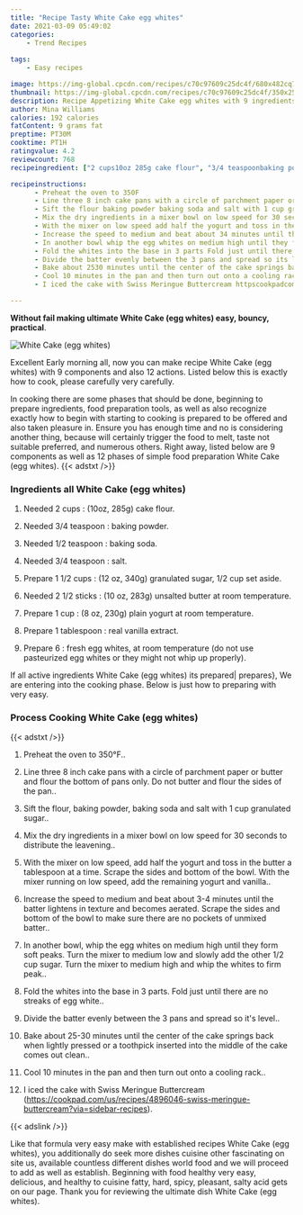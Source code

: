 ```yaml
---
title: "Recipe Tasty White Cake egg whites"
date: 2021-03-09 05:49:02
categories:
    - Trend Recipes
    
tags:
    - Easy recipes

image: https://img-global.cpcdn.com/recipes/c70c97609c25dc4f/680x482cq70/white-cake-egg-whites-recipe-main-photo.jpg
thumbnail: https://img-global.cpcdn.com/recipes/c70c97609c25dc4f/350x250cq70/white-cake-egg-whites-recipe-main-photo.jpg
description: Recipe Appetizing White Cake egg whites with 9 ingredients and 12 stages of easy cooking.
author: Mina Williams
calories: 192 calories
fatContent: 9 grams fat
preptime: PT30M
cooktime: PT1H
ratingvalue: 4.2
reviewcount: 768
recipeingredient: ["2 cups10oz 285g cake flour", "3/4 teaspoonbaking powder", "1/2 teaspoonbaking soda", "3/4 teaspoonsalt", "1 1/2 cups12 oz 340g granulated sugar 12 cup set aside", "2 1/2 sticks10 oz 283g unsalted butter at room temperature", "1 cup8 oz 230g plain yogurt at room temperature", "1 tablespoonreal vanilla extract", "6fresh egg whites at room temperature do not use pasteurized egg whites or they might not whip up properly"]

recipeinstructions: 
      - Preheat the oven to 350F 
      - Line three 8 inch cake pans with a circle of parchment paper or butter and flour the bottom of pans only Do not butter and flour the sides of the pan 
      - Sift the flour baking powder baking soda and salt with 1 cup granulated sugar 
      - Mix the dry ingredients in a mixer bowl on low speed for 30 seconds to distribute the leavening 
      - With the mixer on low speed add half the yogurt and toss in the butter a tablespoon at a time Scrape the sides and bottom of the bowlWith the mixer running on low speed add the remaining yogurt and vanilla 
      - Increase the speed to medium and beat about 34 minutes until the batter lightens in texture and becomes aeratedScrape the sides and bottom of the bowl to make sure there are no pockets of unmixed batter 
      - In another bowl whip the egg whites on medium high until they form soft peaksTurn the mixer to medium low and slowly add the other 12 cup sugarTurn the mixer to medium high and whip the whites to firm peak 
      - Fold the whites into the base in 3 parts Fold just until there are no streaks of egg white 
      - Divide the batter evenly between the 3 pans and spread so its level 
      - Bake about 2530 minutes until the center of the cake springs back when lightly pressed or a toothpick inserted into the middle of the cake comes out clean 
      - Cool 10 minutes in the pan and then turn out onto a cooling rack 
      - I iced the cake with Swiss Meringue Buttercream httpscookpadcomusrecipes4896046swissmeringuebuttercreamviasidebarrecipes

---
```




**Without fail making ultimate White Cake (egg whites) easy, bouncy, practical**. 


![White Cake (egg whites)](https://img-global.cpcdn.com/recipes/c70c97609c25dc4f/680x482cq70/white-cake-egg-whites-recipe-main-photo.jpg "White Cake (egg whites)")




Excellent Early morning all, now you can make recipe White Cake (egg whites) with 9 components and also 12 actions. Listed below this is exactly how to cook, please carefully very carefully.

In cooking there are some phases that should be done, beginning to prepare ingredients, food preparation tools, as well as also recognize exactly how to begin with starting to cooking is prepared to be offered and also taken pleasure in. Ensure you has enough time and no is considering another thing, because will certainly trigger the food to melt, taste not suitable preferred, and numerous others. Right away, listed below are 9 components as well as 12 phases of simple food preparation White Cake (egg whites).
{{< adstxt />}}

### Ingredients all White Cake (egg whites)


1. Needed 2 cups : (10oz, 285g) cake flour.

1. Needed 3/4 teaspoon : baking powder.

1. Needed 1/2 teaspoon : baking soda.

1. Needed 3/4 teaspoon : salt.

1. Prepare 1 1/2 cups : (12 oz, 340g) granulated sugar, 1/2 cup set aside.

1. Needed 2 1/2 sticks : (10 oz, 283g) unsalted butter at room temperature.

1. Prepare 1 cup : (8 oz, 230g) plain yogurt at room temperature.

1. Prepare 1 tablespoon : real vanilla extract.

1. Prepare 6 : fresh egg whites, at room temperature (do not use pasteurized egg whites or they might not whip up properly).



If all active ingredients White Cake (egg whites) its prepared| prepares}, We are entering into the cooking phase. Below is just how to preparing with very easy.

### Process Cooking White Cake (egg whites)

{{< adstxt />}}


1. Preheat the oven to 350°F..



1. Line three 8 inch cake pans with a circle of parchment paper or butter and flour the bottom of pans only. Do not butter and flour the sides of the pan..



1. Sift the flour, baking powder, baking soda and salt with 1 cup granulated sugar..



1. Mix the dry ingredients in a mixer bowl on low speed for 30 seconds to distribute the leavening..



1. With the mixer on low speed, add half the yogurt and toss in the butter a tablespoon at a time. Scrape the sides and bottom of the bowl.
With the mixer running on low speed, add the remaining yogurt and vanilla..



1. Increase the speed to medium and beat about 3-4 minutes until the batter lightens in texture and becomes aerated.
Scrape the sides and bottom of the bowl to make sure there are no pockets of unmixed batter..



1. In another bowl, whip the egg whites on medium high until they form soft peaks.
Turn the mixer to medium low and slowly add the other 1/2 cup sugar.
Turn the mixer to medium high and whip the whites to firm peak..



1. Fold the whites into the base in 3 parts. Fold just until there are no streaks of egg white..



1. Divide the batter evenly between the 3 pans and spread so it&#39;s level..



1. Bake about 25-30 minutes until the center of the cake springs back when lightly pressed or a toothpick inserted into the middle of the cake comes out clean..



1. Cool 10 minutes in the pan and then turn out onto a cooling rack..



1. I iced the cake with Swiss Meringue Buttercream (https://cookpad.com/us/recipes/4896046-swiss-meringue-buttercream?via=sidebar-recipes).





{{< adslink />}}

Like that formula very easy make with established recipes White Cake (egg whites), you additionally do seek more dishes cuisine other fascinating on site us, available countless different dishes world food and we will proceed to add as well as establish. Beginning with food healthy very easy, delicious, and healthy to cuisine fatty, hard, spicy, pleasant, salty acid gets on our page. Thank you for reviewing the ultimate dish White Cake (egg whites).
